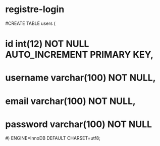 # registre-login
#CREATE TABLE users (
#  id int(12) NOT NULL AUTO_INCREMENT PRIMARY KEY,
#  username varchar(100) NOT NULL,
#  email varchar(100) NOT NULL,
#  password varchar(100) NOT NULL
#) ENGINE=InnoDB DEFAULT CHARSET=utf8;
